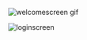 ![welcomescreen gif](https://user-images.githubusercontent.com/50478991/168482426-e7b540e7-fda4-40cd-a122-aaa5edec116f.gif)

![loginscreen](https://user-images.githubusercontent.com/50478991/168482594-a498a855-59b5-492d-96b0-28dd57f4dc6d.gif)

